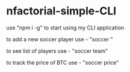 # nfactorial-simple-CLI
use "npm i -g" to start using my CLI application

to add a new soccer player use - "soccer <player name>"
 
to see list of players use - "soccer team"

to track the price of BTC use - "soccer price"
